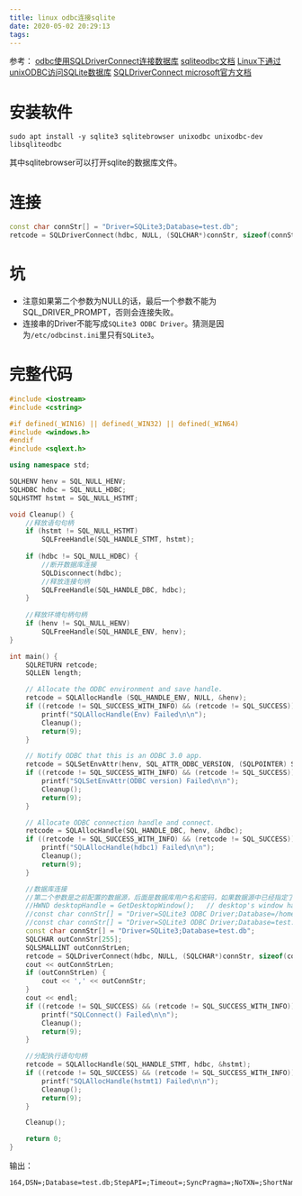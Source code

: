 ```yaml
---
title: linux odbc连接sqlite
date: 2020-05-02 20:29:13
tags:
---
```


参考：
[odbc使用SQLDriverConnect连接数据库](https://www.xuebuyuan.com/857766.html)
[sqliteodbc文档](http://www.ch-werner.de/sqliteodbc/html/index.html)
[Linux下通过unixODBC访问SQLite数据库](http://blog.sina.com.cn/s/blog_591f0e6e010135ov.html)
[SQLDriverConnect microsoft官方文档](https://docs.microsoft.com/en-us/sql/odbc/reference/syntax/sqldriverconnect-function?view=sql-server-ver15)

# 安装软件
```shell
sudo apt install -y sqlite3 sqlitebrowser unixodbc unixodbc-dev libsqliteodbc
```
其中sqlitebrowser可以打开sqlite的数据库文件。
# 连接
```cpp
const char connStr[] = "Driver=SQLite3;Database=test.db";
retcode = SQLDriverConnect(hdbc, NULL, (SQLCHAR*)connStr, sizeof(connStr), outConnStr, sizeof(outConnStr), &outConnStrLen, SQL_DRIVER_COMPLETE);
```
# 坑
- 注意如果第二个参数为NULL的话，最后一个参数不能为SQL_DRIVER_PROMPT，否则会连接失败。
- 连接串的Driver不能写成```SQLite3 ODBC Driver```。猜测是因为```/etc/odbcinst.ini```里只有```SQLite3```。

# 完整代码
```cpp
#include <iostream>
#include <cstring>

#if defined(_WIN16) || defined(_WIN32) || defined(_WIN64)
#include <windows.h>
#endif
#include <sqlext.h>

using namespace std;

SQLHENV henv = SQL_NULL_HENV;  
SQLHDBC hdbc = SQL_NULL_HDBC;       
SQLHSTMT hstmt = SQL_NULL_HSTMT;  

void Cleanup() {  
    //释放语句句柄
    if (hstmt != SQL_NULL_HSTMT)  
        SQLFreeHandle(SQL_HANDLE_STMT, hstmt);  
  
    if (hdbc != SQL_NULL_HDBC) {  
        //断开数据库连接
        SQLDisconnect(hdbc);  
        //释放连接句柄
        SQLFreeHandle(SQL_HANDLE_DBC, hdbc);  
    }  
  
    //释放环境句柄句柄
    if (henv != SQL_NULL_HENV)  
        SQLFreeHandle(SQL_HANDLE_ENV, henv);  
}  

int main() {
    SQLRETURN retcode;
    SQLLEN length;

    // Allocate the ODBC environment and save handle.  
    retcode = SQLAllocHandle (SQL_HANDLE_ENV, NULL, &henv);  
    if ((retcode != SQL_SUCCESS_WITH_INFO) && (retcode != SQL_SUCCESS)) {  
        printf("SQLAllocHandle(Env) Failed\n\n");  
        Cleanup();  
        return(9);  
    }  

    // Notify ODBC that this is an ODBC 3.0 app.  
    retcode = SQLSetEnvAttr(henv, SQL_ATTR_ODBC_VERSION, (SQLPOINTER) SQL_OV_ODBC3, SQL_IS_INTEGER);  
    if ((retcode != SQL_SUCCESS_WITH_INFO) && (retcode != SQL_SUCCESS)) {  
        printf("SQLSetEnvAttr(ODBC version) Failed\n\n");  
        Cleanup();  
        return(9);      
    }  

    // Allocate ODBC connection handle and connect.  
    retcode = SQLAllocHandle(SQL_HANDLE_DBC, henv, &hdbc);  
    if ((retcode != SQL_SUCCESS_WITH_INFO) && (retcode != SQL_SUCCESS)) {  
        printf("SQLAllocHandle(hdbc1) Failed\n\n");  
        Cleanup();  
        return(9);  
    }  

    //数据库连接
	//第二个参数是之前配置的数据源，后面是数据库用户名和密码，如果数据源中已经指定了就直接写NULL即可。
	//HWND desktopHandle = GetDesktopWindow();   // desktop's window handle
	//const char connStr[] = "Driver=SQLite3 ODBC Driver;Database=/home/searchstar/test.db;Timeout=100";
	//const char connStr[] = "Driver=SQLite3 ODBC Driver;Database=test.db";
	const char connStr[] = "Driver=SQLite3;Database=test.db";
	SQLCHAR outConnStr[255];
	SQLSMALLINT outConnStrLen;
	retcode = SQLDriverConnect(hdbc, NULL, (SQLCHAR*)connStr, sizeof(connStr), outConnStr, sizeof(outConnStr), &outConnStrLen, SQL_DRIVER_COMPLETE);
	cout << outConnStrLen;
	if (outConnStrLen) {
		cout << ',' << outConnStr;
	}
	cout << endl;
    if ((retcode != SQL_SUCCESS) && (retcode != SQL_SUCCESS_WITH_INFO)) {  
        printf("SQLConnect() Failed\n\n");  
        Cleanup();  
        return(9);  
	}

    //分配执行语句句柄
    retcode = SQLAllocHandle(SQL_HANDLE_STMT, hdbc, &hstmt);  
    if ((retcode != SQL_SUCCESS) && (retcode != SQL_SUCCESS_WITH_INFO)) {  
        printf("SQLAllocHandle(hstmt1) Failed\n\n");  
        Cleanup();  
        return(9);  
    }  

    Cleanup();

    return 0;
}
```
输出：
```
164,DSN=;Database=test.db;StepAPI=;Timeout=;SyncPragma=;NoTXN=;ShortNames=;LongNames=;NoCreat=;NoWCHAR=;FKSupport=;Tracefile=;JournalMode=;LoadExt=;BigInt=;JDConv=;PWD=
```
